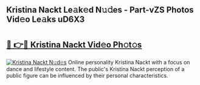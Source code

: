 ## Kristina Nackt Le𝚊k𝚎d N𝚞𝚍es - Part-vZS Photos Vid𝚎o Le𝚊ks uD6X3

# <h2><a href="http://fb0beq.evod.top/?m=Kristina+Nackt">🔗 👉🔴 Kristina Nackt Vid𝚎o Ph𝚘t𝚘s</a></h2>

[![Kristina Nackt N𝚞d𝚎s](https://i.imgur.com/8V9OHl7.gif)](http://fb0beq.evod.top/?m=Kristina+Nackt)
Online personality Kristina Nackt with a focus on dance and lifestyle content. The public's Kristina Nackt perception of a public figure can be influenced by their personal characteristics. 
